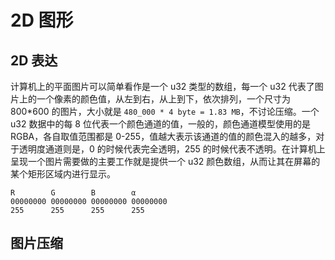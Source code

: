 # 2D 图形

## 2D 表达
计算机上的平面图片可以简单看作是一个 u32 类型的数组，每一个 u32 代表了图片上的一个像素的颜色值，从左到右，从上到下，依次排列，一个尺寸为 800*600 的图片，大小就是 `480_000 * 4 byte = 1.83 MB`，不讨论压缩。一个 u32 数据中的每 8 位代表一个颜色通道的值，一般的，颜色通道模型使用的是 RGBA，各自取值范围都是 0-255，值越大表示该通道的值的颜色混入的越多，对于透明度通道则是，0 的时候代表完全透明，255 的时候代表不透明。在计算机上呈现一个图片需要做的主要工作就是提供一个 u32 颜色数组，从而让其在屏幕的某个矩形区域内进行显示。

```
R        G        B        α
00000000 00000000 00000000 00000000
255      255      255      255
```

## 图片压缩
